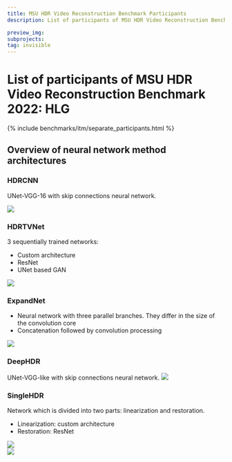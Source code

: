 ```yaml
---
title: MSU HDR Video Reconstruction Benchmark Participants
description: List of participants of MSU HDR Video Reconstruction Benchmark

preview_img:
subprojects:
tag: invisible
---
```


<link rel="stylesheet" href="/assets/css/benchmarks/style.css">
<script src="https://code.highcharts.com/highcharts.js"></script>
<script src="https://code.highcharts.com/modules/exporting.js"></script>
<script src="https://code.highcharts.com/modules/export-data.js"></script>
<script src="https://code.highcharts.com/modules/accessibility.js"></script>
<script src="https://ajax.googleapis.com/ajax/libs/jquery/1.8.2/jquery.min.js"></script>
<script src="https://code.highcharts.com/highcharts-more.js"></script>
<link rel="stylesheet" type="text/css" href="https://cdn.datatables.net/1.10.22/css/jquery.dataTables.css">
<script type="text/javascript" charset="utf8"
    src="https://cdn.datatables.net/1.10.22/js/jquery.dataTables.js"></script>

# List of participants of MSU HDR Video Reconstruction Benchmark 2022: HLG
<div id="buttons"></div>
<script>
	__set_menu_buttons([
	['Home', '/benchmarks/inverse-tone-mapping.html'],
	['Participants','/benchmarks/inverse-tone-mapping-participants.html'], 
    ['Dataset', '/benchmarks/inverse-tone-mapping-dataset.html'],
	['Evaluation methodology', '/benchmarks/inverse-tone-mapping-methodology.html'],
    ['Contact us', '/benchmarks/inverse-tone-mapping.html#contacts']
	], 'Participants')
</script>

<div class="current_content" markdown="1">

{% include benchmarks/itm/separate_participants.html %}

## Overview of neural network method architectures

### HDRCNN
UNet-VGG-16 with skip connections neural network.

<img src="https://storage.videoprocessing.ai/benchmarks/itm/architectures/hdrcnn.webp"/>

### HDRTVNet
3 sequentially trained networks:
* Custom architecture 
* ResNet 
* UNet based GAN

<img src="https://storage.videoprocessing.ai/benchmarks/itm/architectures/hdrtv.webp"/>

### ExpandNet
* Neural network with three parallel branches. They differ in the size of the convolution core
* Concatenation followed by convolution processing

<img src="https://storage.videoprocessing.ai/benchmarks/itm/architectures/expnet.webp"/>

### DeepHDR
UNet-VGG-like with skip connections neural network.
<img src="https://storage.videoprocessing.ai/benchmarks/itm/architectures/deephdr.webp"/>

### SingleHDR
Network which is divided into two parts: linearization and restoration.
* Linearization: custom architecture
* Restoration: ResNet

<img src="https://storage.videoprocessing.ai/benchmarks/itm/architectures/SingleHDR1.webp"> <br>
<img src="https://storage.videoprocessing.ai/benchmarks/itm/architectures/SingleHDR2.webp">
